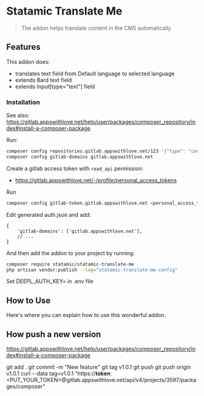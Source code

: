 # Statamic Translate Me

> The addon helps translate content in the CMS automatically

## Features

This addon does:

- translates text field from Default language to selected language
- extends Bard text field
- extends Input[type="text"] field

### Installation

See also: https://gitlab.appswithlove.net/help/user/packages/composer_repository/index#install-a-composer-package

Run:

```bash
composer config repositories.gitlab.appswithlove.net/123 '{"type": "composer", "url": "https://gitlab.appswithlove.net/api/v4/group/123/-/packages/composer/packages.json"}'
composer config gitlab-domains gitlab.appswithlove.net
```

Create a gitlab access token with `read_api` permission:

-   https://gitlab.appswithlove.net/-/profile/personal_access_tokens

Run

```bash
composer config gitlab-token.gitlab.appswithlove.net <personal_access_token>
```

Edit generated auth.json and add:

```json5
{
    'gitlab-domains': ['gitlab.appswithlove.net'],
    // ...
}
```

And then add the addon to your project by running:

```bash
composer require statamic/statamic-translate-me
php artisan vendor:publish --tag="statamic-translate-me-config"
```

Set DEEPL_AUTH_KEY= in .env file

## How to Use

Here's where you can explain how to use this wonderful addon.


## How push a new version

https://gitlab.appswithlove.net/help/user/packages/composer_repository/index#install-a-composer-package

git add .
git commit -m "New feature"
git tag v1.0.1
git push
git push origin v1.0.1
curl --data tag=v1.0.1 "https://__token__:<PUT_YOUR_TOKEN>@gitlab.appswithlove.net/api/v4/projects/3597/packages/composer"